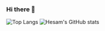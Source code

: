 ### Hi there 👋

![Top Langs](https://github-readme-stats-kappa-lilac-89.vercel.app/api/top-langs/?username=hesamzkr&layout=compact&&theme=radical)
![Hesam's GitHub stats](https://github-readme-stats-kappa-lilac-89.vercel.app/api?username=hesamzkr&show_icons=true&theme=radical)

<!--
**hesamzkr/hesamzkr** is a ✨ _special_ ✨ repository because its `README.md` (this file) appears on your GitHub profile.

Here are some ideas to get you started:

- 🔭 I’m currently working on ...
- 🌱 I’m currently learning ...
- 👯 I’m looking to collaborate on ...
- 🤔 I’m looking for help with ...
- 💬 Ask me about ...
- 📫 How to reach me: ...
- 😄 Pronouns: ...
- ⚡ Fun fact: ...
-->
